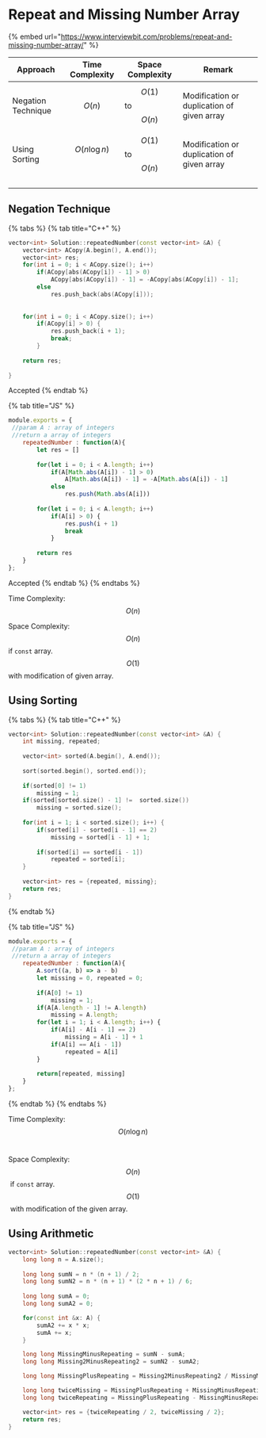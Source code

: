 # Repeat and Missing Number Array

{% embed url="https://www.interviewbit.com/problems/repeat-and-missing-number-array/" %}

| Approach           | Time Complexity | Space Complexity     | Remark                                     |
| ------------------ | --------------- | -------------------- | ------------------------------------------ |
| Negation Technique | $$O(n)$$        | $$O(1)$$ to $$O(n)$$ | Modification or duplication of given array |
| Using Sorting      | $$O(n\log n)$$​ | $$O(1)$$ to $$O(n)$$ | Modification or duplication of given array |
|                    |                 |                      |                                            |
|                    |                 |                      |                                            |
|                    |                 |                      |                                            |

## Negation Technique

{% tabs %}
{% tab title="C++" %}
```cpp
vector<int> Solution::repeatedNumber(const vector<int> &A) {
    vector<int> ACopy(A.begin(), A.end());
    vector<int> res;
    for(int i = 0; i < ACopy.size(); i++) 
        if(ACopy[abs(ACopy[i]) - 1] > 0)
            ACopy[abs(ACopy[i]) - 1] = -ACopy[abs(ACopy[i]) - 1];
        else 
            res.push_back(abs(ACopy[i]));
            
    
    for(int i = 0; i < ACopy.size(); i++)
        if(ACopy[i] > 0) {
            res.push_back(i + 1);
            break;
        }
        
    return res;
            
}
```

Accepted
{% endtab %}

{% tab title="JS" %}
```javascript
module.exports = { 
 //param A : array of integers
 //return a array of integers
	repeatedNumber : function(A){
        let res = []
        
        for(let i = 0; i < A.length; i++) 
            if(A[Math.abs(A[i]) - 1] > 0) 
                A[Math.abs(A[i]) - 1] = -A[Math.abs(A[i]) - 1]
            else 
                res.push(Math.abs(A[i]))
            
        for(let i = 0; i < A.length; i++)
            if(A[i] > 0) {
                res.push(i + 1)
                break
            }
            
        return res
	}
};
```

Accepted
{% endtab %}
{% endtabs %}

Time Complexity: $$O(n)$$

Space Complexity: $$O(n)$$ if `const` array. $$O(1)$$ with modification of given array.

## Using Sorting

{% tabs %}
{% tab title="C++" %}
```cpp
vector<int> Solution::repeatedNumber(const vector<int> &A) {
    int missing, repeated;
    
    vector<int> sorted(A.begin(), A.end());
    
    sort(sorted.begin(), sorted.end());
    
    if(sorted[0] != 1)
        missing = 1;
    if(sorted[sorted.size() - 1] !=  sorted.size())
        missing = sorted.size();
        
    for(int i = 1; i < sorted.size(); i++) {
        if(sorted[i] - sorted[i - 1] == 2)
            missing = sorted[i - 1] + 1;
            
        if(sorted[i] == sorted[i - 1])   
            repeated = sorted[i];
    }
    
    vector<int> res = {repeated, missing};
    return res;
}

```
{% endtab %}

{% tab title="JS" %}
```javascript
module.exports = { 
 //param A : array of integers
 //return a array of integers
	repeatedNumber : function(A){
        A.sort((a, b) => a - b)
        let missing = 0, repeated = 0;
        
        if(A[0] != 1)
            missing = 1;
        if(A[A.length - 1] != A.length)
            missing = A.length;
        for(let i = 1; i < A.length; i++) {
            if(A[i] - A[i - 1] == 2)
                missing = A[i - 1] + 1
            if(A[i] == A[i - 1])
                repeated = A[i]      
        }
        
        return[repeated, missing]
	}
};

```
{% endtab %}
{% endtabs %}

Time Complexity: $$O(n\log n)$$​

Space Complexity: $$O(n)$$​ if `const` array. $$O(1)$$​ with modification of the given array.&#x20;

## Using Arithmetic

```cpp
vector<int> Solution::repeatedNumber(const vector<int> &A) {
    long long n = A.size();
    
    long long sumN = n * (n + 1) / 2;
    long long sumN2 = n * (n + 1) * (2 * n + 1) / 6;
    
    long long sumA = 0;
    long long sumA2 = 0;

    for(const int &x: A) {
        sumA2 += x * x;
        sumA += x;
    }

    long long MissingMinusRepeating = sumN - sumA;
    long long Missing2MinusRepeating2 = sumN2 - sumA2;

    long long MissingPlusRepeating = Missing2MinusRepeating2 / MissingMinusRepeating;

    long long twiceMissing = MissingPlusRepeating + MissingMinusRepeating;
    long long twiceRepeating = MissingPlusRepeating - MissingMinusRepeating;

    vector<int> res = {twiceRepeating / 2, twiceMissing / 2};
    return res;
}
```
